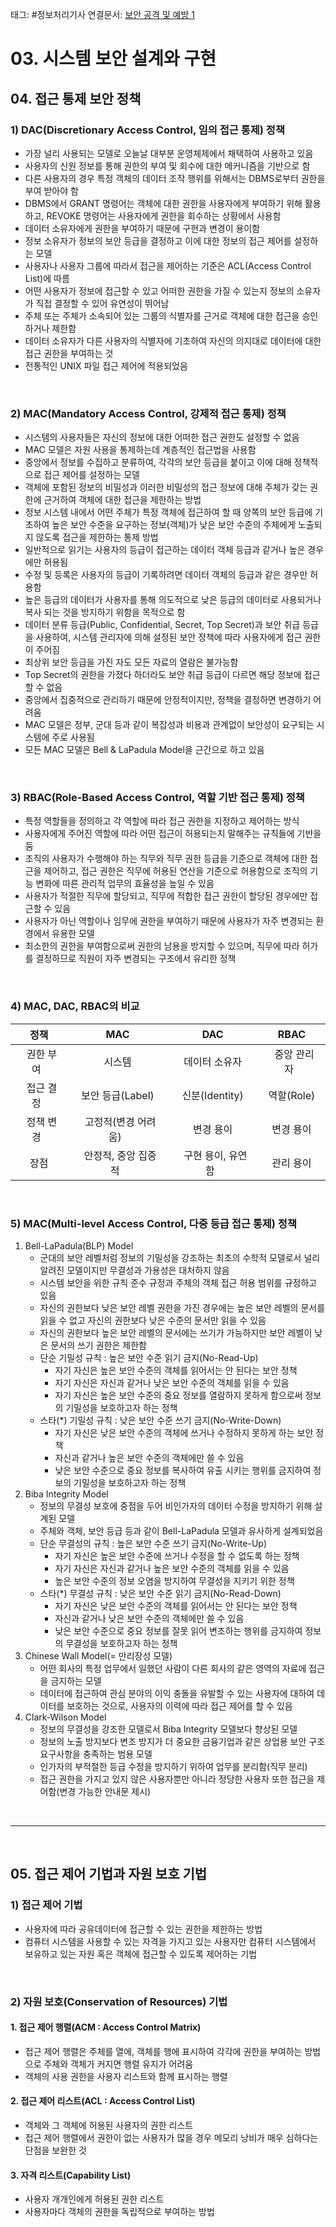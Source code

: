 태그: #정보처리기사 
연결문서: [보안 공격 및 예방 1](보안%20공격%20및%20예방%201.md)

# 03. 시스템 보안 설계와 구현

## 04. 접근 통제 보안 정책

### 1) DAC(Discretionary Access Control, 임의 접근 통제) 정책
- 가장 널리 사용되는 모델로 오늘날 대부분 운영체제에서 채택하여 사용하고 있음
- 사용자의 신원 정보를 통해 권한의 부여 및 회수에 대한 메커니즘을 기반으로 함
- 다른 사용자의 경우 특정 객체의 데이터 조작 행위를 위해서는 DBMS로부터 권한을 부여 받아야 함
- DBMS에서 GRANT 명령어는 객체에 대한 권한을 사용자에게 부여하기 위해 활용하고, REVOKE 명령어는 사용자에게 권한을 회수하는 상황에서 사용함
- 데이터 소유자에게 권한을 부여하기 때문에 구현과 변경이 용이함
- 정보 소유자가 정보의 보안 등급을 결정하고 이에 대한 정보의 접근 제어를 설정하는 모델
- 사용자나 사용자 그룹에 따라서 접근을 제어하는 기준은 ACL(Access Control List)에 따름
- 어떤 사용자가 정보에 접근할 수 있고 어떠한 권한을 가질 수 있는지 정보의 소유자가 직접 결정할 수 있어 유연성이 뛰어남
- 주체 또는 주체가 소속되어 있는 그룹의 식별자를 근거로 객체에 대한 접근을 승인하거나 제한함
- 데이터 소유자가 다른 사용자의 식별자에 기초하여 자신의 의지대로 데이터에 대한 접근 권한을 부여하는 것
- 전통적인 UNIX 파일 접근 제어에 적용되었음

<br>

### 2) MAC(Mandatory Access Control, 강제적 접근 통제) 정책
- 시스템의 사용자들은 자신의 정보에 대한 어떠한 접근 권한도 설정할 수 없음
- MAC 모델은 자원 사용을 통제하는데 계층적인 접근법을 사용함
- 중앙에서 정보를 수집하고 분류하여, 각각의 보안 등급을 붙이고 이에 대해 정책적으로 접근 제어를 설정하는 모델
- 객체에 포함된 정보의 비밀성과 이러한 비밀성의 접근 정보에 대해 주체가 갖는 권한에 근거하여 객체에 대한 접근을 제한하는 방법
- 정보 시스템 내에서 어떤 주체가 특정 객체에 접근하여 할 때 양쪽의 보안 등급에 기초하여 높은 보안 수준을 요구하는 정보(객체)가 낮은 보안 수준의 주체에게 노출되지 않도록 접근을 제한하는 통제 방법
- 일반적으로 읽기는 사용자의 등급이 접근하는 데이터 객체 등급과 같거나 높은 경우에만 허용됨
- 수정 및 등록은 사용자의 등급이 기록하려면 데이터 객체의 등급과 같은 경우만 허용함
- 높은 등급의 데이터가 사용자를 통해 의도적으로 낮은 등급의 데이터로 사용되거나 복사 되는 것을 방지하기 위함을 목적으로 함
- 데이터 분류 등급(Public, Confidential, Secret, Top Secret)과 보안 취급 등급을 사용하여, 시스템 관리자에 의해 설정된 보안 정책에 따라 사용자에게 접근 권한이 주어짐
- 최상위 보안 등급을 가진 자도 모든 자료의 열람은 불가능함
- Top Secret의 권한을 가졌다 하더라도 보안 취급 등급이 다르면 해당 정보에 접근할 수 없음
- 중앙에서 집중적으로 관리하기 때문에 안정적이지만, 정책을 결정하면 변경하기 어려움
- MAC 모델은 정부, 군대 등과 같이 복잡성과 비용과 관계없이 보안성이 요구되는 시스템에 주로 사용됨
- 모든 MAC 모델은 Bell & LaPadula Model을 근간으로 하고 있음

<br>

### 3) RBAC(Role-Based Access Control, 역할 기반 접근 통제) 정책
- 특정 역할들을 정의하고 각 역할에 따라 접근 권한을 지정하고 제어하는 방식
- 사용자에게 주어진 역할에 따라 어떤 접근이 허용되는지 말해주는 규칙들에 기반을 둠
- 조직의 사용자가 수행해야 하는 직무와 직무 권한 등급을 기준으로 객체에 대한 접근을 제어하고, 접근 권한은 직무에 허용된 연산을 기준으로 허용함으로 조직의 기능 변화에 따른 관리적 업무의 효율성을 높일 수 있음
- 사용자가 적절한 직무에 할당되고, 직무에 적합한 접근 권한이 할당된 경우에만 접근할 수 있음
- 사용자가 아닌 역할이나 임무에 권한을 부여하기 때문에 사용자가 자주 변경되는 환경에서 유용한 모델
- 최소한의 권한을 부여함으로써 권한의 남용을 방지할 수 있으며, 직무에 따라 허가를 결정하므로 직원이 자주 변경되는 구조에서 유리한 정책

<br>

### 4) MAC, DAC, RBAC의 비교

| &nbsp;&nbsp;정책&nbsp;&nbsp; | &nbsp;&nbsp;MAC&nbsp;&nbsp; | &nbsp;&nbsp;DAC&nbsp;&nbsp; | &nbsp;&nbsp;RBAC&nbsp;&nbsp; |
| :-: | :-: | :-: | :-: |
| &nbsp;&nbsp;권한 부여&nbsp;&nbsp; | &nbsp;&nbsp;시스템&nbsp;&nbsp; | &nbsp;&nbsp;데이터 소유자&nbsp;&nbsp; | &nbsp;&nbsp;중앙 관리자&nbsp;&nbsp; |
| &nbsp;&nbsp;접근 결정&nbsp;&nbsp; | &nbsp;&nbsp;보안 등급(Label)&nbsp;&nbsp; | &nbsp;&nbsp;신분(Identity)&nbsp;&nbsp; | &nbsp;&nbsp;역할(Role)&nbsp;&nbsp; |
| &nbsp;&nbsp;정책 변경&nbsp;&nbsp; | &nbsp;&nbsp;고정적(변경 어려움)&nbsp;&nbsp; | &nbsp;&nbsp;변경 용이&nbsp;&nbsp; | &nbsp;&nbsp;변경 용이&nbsp;&nbsp; |
| &nbsp;&nbsp;장점&nbsp;&nbsp; | &nbsp;&nbsp;안정적, 중앙 집중적&nbsp;&nbsp; | &nbsp;&nbsp;구현 용이, 유연함&nbsp;&nbsp; | &nbsp;&nbsp;관리 용이&nbsp;&nbsp; |

<br>

### 5) MAC(Multi-level Access Control,  다중 등급 접근 통제) 정책
1. Bell-LaPadula(BLP) Model
    - 군대의 보안 레벨처럼 정보의 기밀성을 강조하는 최초의 수학적 모델로서 널리 알려진 모델이지만 무결성과 가용성은 대처하지 않음
    - 시스템 보안을 위한 규칙 준수 규정과 주체의 객체 접근 허용 범위를 규정하고 있음
    - 자신의 권한보다 낮은 보안 레벨 권한을 가진 경우에는 높은 보안 레벨의 문서를 읽을 수 없고 자신의 권한보다 낮은 수준의 문서만 읽을 수 있음
    - 자신의 권한보다 높은 보안 레벨의 문서에는 쓰기가 가능하지만 보안 레벨이 낮은 문서의 쓰기 권한은 제한함
    - 단순 기밀성 규칙 : 높은 보안 수준 읽기 금지(No-Read-Up)
        - 자기 자신은 높은 보안 수준의 객체를 읽어서는 안 된다는 보안 정책
        - 자기 자신은 자신과 같거나 낮은 보안 수준의 객체를 읽을 수 있음
        - 자기 자신은 높은 보안 수준의 중요 정보를 열람하지 못하게 함으로써 정보의 기밀성을 보호하고자 하는 정책
    - 스타(&#42;) 기밀성 규칙 : 낮은 보안 수준 쓰기 금지(No-Write-Down)
        - 자기 자신은 낮은 보안 수준의 객체에 쓰거나 수정하지 못하게 하는 보안 정책
        - 자신과 같거나 높은 보안 수준의 객체에만 쓸 수 있음
        - 낮은 보안 수준으로 중요 정보를 복사하여 유출 시키는 행위를 금지하여 정보의 기밀성을 보호하고자 하는 정책
2. Biba Integrity Model
    - 정보의 무결성 보호에 중점을 두어 비인가자의 데이터 수정을 방지하기 위해 설계된 모델
    - 주체와 객체, 보안 등급 등과 같이 Bell-LaPadula 모델과 유사하게 설계되었음
    - 단순 무결성의 규칙 : 높은 보안 수준 쓰기 금지(No-Write-Up)
        - 자기 자신은 높은 보안 수준에 쓰거나 수정을 할 수 없도록 하는 정책
        - 자기 자신은 자신과 같거나 높은 보안 수준의 객체를 읽을 수 있음
        - 높은 보안 수준의 정보 오염을 방지하여 무결성을 지키기 위한 정책
    - 스타(&#42;) 무결성 규칙 : 낮은 보안 수준 읽기 금지(No-Read-Down)
        - 자기 자신은 낮은 보안 수준의 객체를 읽어서는 안 된다는 보안 정책
        - 자신과 같거나 낮은 보안 수준의 객체에만 쓸 수 있음
        - 낮은 보안 수준으로 중요 정보를 잘못 읽어 변조하는 행위를 금지하여 정보의 무결성을 보호하고자 하는 정책
3. Chinese Wall Model(= 만리장성 모델)
    - 어떤 회사의 특정 업무에서 일했던 사람이 다른 회사의 같은 영역의 자료에 접근을 금지하는 모델
    - 데이터에 접근하여 관심 분야의 이익 충돌을 유발할 수 있는 사용자에 대하여 데이터를 보호하는 것으로, 사용자의 이력에 따라 접근 제어를 할 수 있음
4. Clark-Wilson Model
    - 정보의 무결성을 강조한 모델로서 Biba Integrity 모델보다 향상된 모델
    - 정보의 노출 방지보다 변조 방지가 더 중요한 금융기업과 같은 상업용 보안 구조 요구사항을 충족하는 범용 모델
    - 인가자의 부적절한 등급 수정을 방지하기 위하여 업무를 분리함(직무 분리)
    - 접근 권한을 가지고 있지 않은 사용자뿐만 아니라 정당한 사용자 또한 접근을 제어함(변경 가능한 안내문 제시)

<br>

---

<br>

## 05. 접근 제어 기법과 자원 보호 기법

### 1) 접근 제어 기법
- 사용자에 따라 공유데이터에 접근할 수 있는 권한을 제한하는 방법
- 컴퓨터 시스템을 사용할 수 있는 자격을 가지고 있는 사용자만 컴퓨터 시스템에서 보유하고 있는 자원 혹은 객체에 접근할 수 있도록 제어하는 기법

<br>

### 2) 자원 보호(Conservation of Resources) 기법

#### 1. 접근 제어 행렬(ACM : Access Control Matrix)
- 접근 제어 행렬은 주체를 열에, 객체를 행에 표시하여 각각에 권한을 부여하는 방법으로 주체와 객체가 커지면 행렬 유지가 어려움
- 객체의 사용 권한을 사용자 리스트와 함께 표시하는 행렬

#### 2. 접근 제어 리스트(ACL : Access Control List)
- 객체와 그 객체에 허용된 사용자의 권한 리스트
- 접근 제어 행렬에서 권한이 없는 사용자가 많을 경우 메모리 낭비가 매우 심하다는 단점을 보완한 것

#### 3. 자격 리스트(Capability List)
- 사용자 개개인에게 허용된 권한 리스트
- 사용자마다 객체의 권한을 독립적으로 부여하는 방법